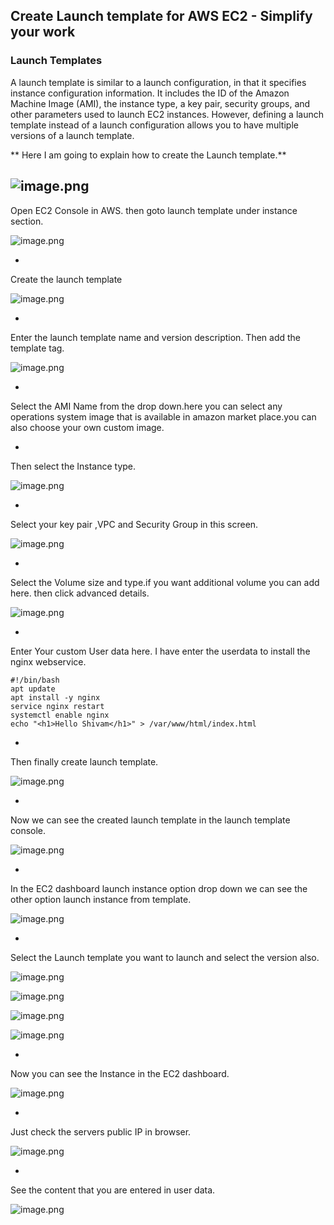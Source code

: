 ## Create Launch template for AWS EC2 - Simplify your work

### Launch Templates


> 
A launch template is similar to a launch configuration, in that it specifies instance configuration information. It includes the ID of the Amazon Machine Image (AMI), the instance type, a key pair, security groups, and other parameters used to launch EC2 instances. However, defining a launch template instead of a launch configuration allows you to have multiple versions of a launch template.

** Here I am going to explain how to create the Launch template.**


![image.png](https://cdn.hashnode.com/res/hashnode/image/upload/v1631016496639/l3iN2Fp1W.png)
- 
Open EC2 Console in AWS. then goto launch template under instance section.

![image.png](https://cdn.hashnode.com/res/hashnode/image/upload/v1630595726353/7pFj9-HeA.png)



- 
Create the launch template

![image.png](https://cdn.hashnode.com/res/hashnode/image/upload/v1630595751075/CsUcQnw-wK.png)


- 
Enter the launch template name and version description. Then add the template tag.

![image.png](https://cdn.hashnode.com/res/hashnode/image/upload/v1630595844784/ip2miJpoG.png)

- 
Select the AMI Name from the drop down.here you can select any operations system image that is available in amazon market place.you can also choose your own custom image.

- 
Then select the Instance type.

![image.png](https://cdn.hashnode.com/res/hashnode/image/upload/v1630595928204/UvBDf4TW5.png)


- 
Select your key pair ,VPC and Security Group in this screen.

![image.png](https://cdn.hashnode.com/res/hashnode/image/upload/v1630595988902/UARKuwH8O8.png)

- 
Select the Volume size and type.if you want additional volume you can add here.
then click advanced details. 


![image.png](https://cdn.hashnode.com/res/hashnode/image/upload/v1630596037287/vJXIobi67.png)


- 
Enter Your custom User data here. I have enter the userdata to install the nginx webservice.

```
#!/bin/bash
apt update
apt install -y nginx
service nginx restart
systemctl enable nginx
echo "<h1>Hello Shivam</h1>" > /var/www/html/index.html

``` 

- 
Then finally create launch template.

![image.png](https://cdn.hashnode.com/res/hashnode/image/upload/v1630596194679/Ki8dQl_-y.png)


- 
Now we can see the created launch template in the launch template console.

![image.png](https://cdn.hashnode.com/res/hashnode/image/upload/v1630596262413/OWjpJR0BI.png)

- 
In the EC2 dashboard launch instance option drop down we can see the other option launch instance from template.


![image.png](https://cdn.hashnode.com/res/hashnode/image/upload/v1630596300302/OTlKBjksF.png)


- 
Select the Launch template you want to launch and select the version also.

![image.png](https://cdn.hashnode.com/res/hashnode/image/upload/v1630596323167/nfsbCFbaM.png)



![image.png](https://cdn.hashnode.com/res/hashnode/image/upload/v1630596352507/M6qnVJgAM.png)



![image.png](https://cdn.hashnode.com/res/hashnode/image/upload/v1630596372759/WmcKxldNY.png)



![image.png](https://cdn.hashnode.com/res/hashnode/image/upload/v1630596398834/q07585o9d.png)


- 
Now you can see the Instance in the EC2 dashboard.

![image.png](https://cdn.hashnode.com/res/hashnode/image/upload/v1630596439161/zg1AQX4ZB.png)

- 
Just check the servers public IP in browser.


![image.png](https://cdn.hashnode.com/res/hashnode/image/upload/v1630596475440/O_4XbNJQa.png)


- 
See the content that you are entered in user data.

![image.png](https://cdn.hashnode.com/res/hashnode/image/upload/v1630596552054/0gOS7zF-0y.png)
